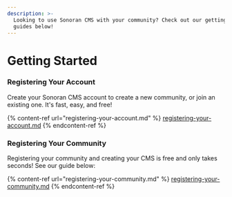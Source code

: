 ```yaml
---
description: >-
  Looking to use Sonoran CMS with your community? Check out our getting started
  guides below!
---
```


# Getting Started

### Registering Your Account

Create your Sonoran CMS account to create a new community, or join an existing one. It's fast, easy, and free!

{% content-ref url="registering-your-account.md" %}
[registering-your-account.md](registering-your-account.md)
{% endcontent-ref %}

### Registering Your Community

Registering your community and creating your CMS is free and only takes seconds! See our guide below:

{% content-ref url="registering-your-community.md" %}
[registering-your-community.md](registering-your-community.md)
{% endcontent-ref %}
